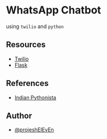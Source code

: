 # WhatsApp Chatbot

using `twilio` and `python`

## Resources

<!-- - [Python]() -->
- [Twilio](https://www.twilio.com/)
- [Flask](https://flask.palletsprojects.com/en/2.2.x/)
<!-- - [WhatsApp]() -->

## References

- [Indian Pythonista](https://youtube.com/playlist?list=PL4vpFkgr0ykqjcOEwTGJaaM8YJhME85rX)

## Author

- [@projeshElEvEn](https://bit.ly/ElEvEnCo)
